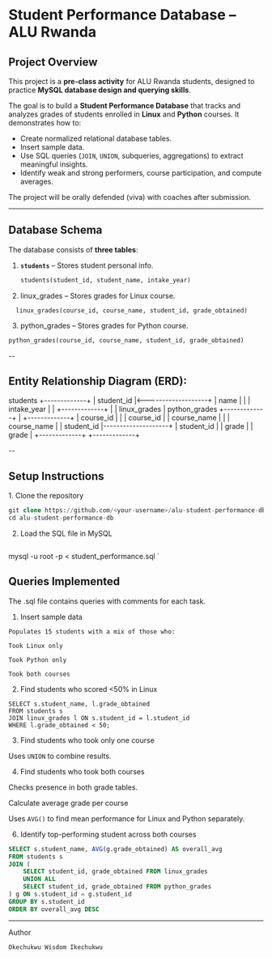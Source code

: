 # Student Performance Database – ALU Rwanda  

## Project Overview  
This project is a **pre-class activity** for ALU Rwanda students, designed to practice **MySQL database design and querying skills**.  

The goal is to build a **Student Performance Database** that tracks and analyzes grades of students enrolled in **Linux** and **Python** courses. It demonstrates how to:  
- Create normalized relational database tables.  
- Insert sample data.  
- Use SQL queries (`JOIN`, `UNION`, subqueries, aggregations) to extract meaningful insights.  
- Identify weak and strong performers, course participation, and compute averages.  

The project will be orally defended (viva) with coaches after submission.  

---

##  Database Schema  

The database consists of **three tables**:  

1. **`students`** – Stores student personal info.  
   ```sql
   students(student_id, student_name, intake_year)
   ```
2. linux_grades – Stores grades for Linux course.
```
  linux_grades(course_id, course_name, student_id, grade_obtained)
```
3. python_grades – Stores grades for Python course.
```sql
python_grades(course_id, course_name, student_id, grade_obtained)
```
--

## Entity Relationship Diagram (ERD):

   students
   +-------------+
   | student_id  |<-------------------+
   | name        |                    |
   | intake_year |                    |
   +-------------+                    |
                                      |
   linux_grades                       |   python_grades
   +-------------+                    |   +-------------+
   | course_id   |                    |   | course_id   |
   | course_name |                    |   | course_name |
   | student_id  |--------------------+   | student_id  |
   | grade       |                        | grade       |
   +-------------+                        +-------------+

--

## Setup Instructions

1️. Clone the repository
```sql
git clone https://github.com/<your-username>/alu-student-performance-db.git
cd alu-student-performance-db
```

2. Load the SQL file in MySQL
   ```sql
  mysql -u root -p < student_performance.sql
  `

## Queries Implemented

The .sql file contains queries with comments for each task.

 1. Insert sample data
```
Populates 15 students with a mix of those who:

Took Linux only

Took Python only

Took both courses
```

2. Find students who scored <50% in Linux
```
SELECT s.student_name, l.grade_obtained
FROM students s
JOIN linux_grades l ON s.student_id = l.student_id
WHERE l.grade_obtained < 50;
```

3. Find students who took only one course

Uses ``UNION`` to combine results.

4. Find students who took both courses

Checks presence in both grade tables.

Calculate average grade per course

Uses ``AVG()`` to find mean performance for Linux and Python separately.

6. Identify top-performing student across both courses
```sql
SELECT s.student_name, AVG(g.grade_obtained) AS overall_avg
FROM students s
JOIN (
    SELECT student_id, grade_obtained FROM linux_grades
    UNION ALL
    SELECT student_id, grade_obtained FROM python_grades
) g ON s.student_id = g.student_id
GROUP BY s.student_id
ORDER BY overall_avg DESC
```


---

Author

```
Okechukwu Wisdom Ikechukwu
```
